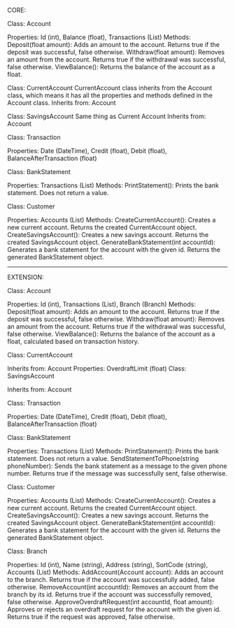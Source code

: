 ﻿CORE:


Class: Account

Properties: Id (int), Balance (float), Transactions (List<Transaction>)
Methods:
Deposit(float amount): Adds an amount to the account. Returns true if the deposit was successful, false otherwise.
Withdraw(float amount): Removes an amount from the account. Returns true if the withdrawal was successful, false otherwise.
ViewBalance(): Returns the balance of the account as a float.

Class: CurrentAccount
CurrentAccount class inherits from the Account class, which means it has all the properties and methods defined in the Account class.
Inherits from: Account

Class: SavingsAccount
Same thing as Current Account
Inherits from: Account

Class: Transaction

Properties: Date (DateTime), Credit (float), Debit (float), BalanceAfterTransaction (float)

Class: BankStatement

Properties: Transactions (List<Transaction>)
Methods:
PrintStatement(): Prints the bank statement. Does not return a value.

Class: Customer

Properties: Accounts (List<Account>)
Methods:
CreateCurrentAccount(): Creates a new current account. Returns the created CurrentAccount object.
CreateSavingsAccount(): Creates a new savings account. Returns the created SavingsAccount object.
GenerateBankStatement(int accountId): Generates a bank statement for the account with the given id. Returns the generated BankStatement object.
________________________________________________________________________________________________________________________________________________
EXTENSION:

Class: Account

Properties: Id (int), Transactions (List<Transaction>), Branch (Branch)
Methods:
Deposit(float amount): Adds an amount to the account. Returns true if the deposit was successful, false otherwise.
Withdraw(float amount): Removes an amount from the account. Returns true if the withdrawal was successful, false otherwise.
ViewBalance(): Returns the balance of the account as a float, calculated based on transaction history.

Class: CurrentAccount

Inherits from: Account
Properties: OverdraftLimit (float)
Class: SavingsAccount

Inherits from: Account

Class: Transaction

Properties: Date (DateTime), Credit (float), Debit (float), BalanceAfterTransaction (float)

Class: BankStatement

Properties: Transactions (List<Transaction>)
Methods:
PrintStatement(): Prints the bank statement. Does not return a value.
SendStatementToPhone(string phoneNumber): Sends the bank statement as a message to the given phone number. Returns true if the message was successfully sent, false otherwise.

Class: Customer

Properties: Accounts (List<Account>)
Methods:
CreateCurrentAccount(): Creates a new current account. Returns the created CurrentAccount object.
CreateSavingsAccount(): Creates a new savings account. Returns the created SavingsAccount object.
GenerateBankStatement(int accountId): Generates a bank statement for the account with the given id. Returns the generated BankStatement object.

Class: Branch

Properties: Id (int), Name (string), Address (string), SortCode (string), Accounts (List<Account>)
Methods:
AddAccount(Account account): Adds an account to the branch. Returns true if the account was successfully added, false otherwise.
RemoveAccount(int accountId): Removes an account from the branch by its id. Returns true if the account was successfully removed, false otherwise.
ApproveOverdraftRequest(int accountId, float amount): Approves or rejects an overdraft request for the account with the given id. Returns true if the request was approved, false otherwise.



